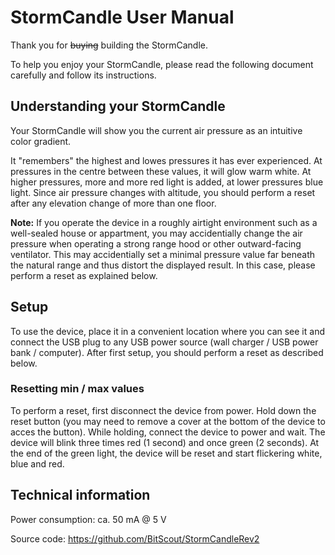 # StormCandle User Manual
Thank you for ~~buying~~ building the StormCandle.

To help you enjoy your StormCandle, please read the following document carefully and follow its instructions.

## Understanding your StormCandle

Your StormCandle will show you the current air pressure as an intuitive color gradient.

It "remembers" the highest and lowes pressures it has ever experienced. At pressures in the centre between these values, it will glow warm white. 
At higher pressures, more and more red light is added, at lower pressures blue light. Since air pressure changes with altitude, 
you should perform a reset after any elevation change of more than one floor.

**Note:** If you operate the device in a roughly airtight environment such as a well-sealed house or appartment, 
you may accidentially change the air pressure when operating a strong range hood or other outward-facing ventilator. 
This may accidentially set a minimal pressure value far beneath the natural range and thus distort the displayed result. In this case, please perform a reset as explained below.

## Setup
To use the device, place it in a convenient location where you can see it and connect the USB plug to any USB power source (wall charger / USB power bank / computer). 
After first setup, you should perform a reset as described below.

### Resetting min / max values
To perform a reset, first disconnect the device from power. Hold down the reset button (you may need to remove a cover at the bottom of the device to acces the button). 
While holding, connect the device to power and wait. The device will blink three times red (1 second) and once green (2 seconds). 
At the end of the green light, the device will be reset and start flickering white, blue and red.

## Technical information
Power consumption: ca. 50 mA @ 5 V

Source code: https://github.com/BitScout/StormCandleRev2
